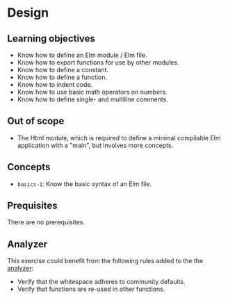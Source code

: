 # Design

## Learning objectives

- Know how to define an Elm module / Elm file.
- Know how to export functions for use by other modules.
- Know how to define a constant.
- Know how to define a function.
- Know how to indent code.
- Know how to use basic math operators on numbers.
- Know how to define single- and multiline comments.

## Out of scope

- The Html module, which is required to define a minimal compilable Elm application with a "main", but involves more concepts.

## Concepts

- `basics-1`: Know the basic syntax of an Elm file.

## Prequisites

There are no prerequisites.

## Analyzer

This exercise could benefit from the following rules added to the the [analyzer][analyzer]:

- Verify that the whitespace adheres to community defaults.
- Verify that functions are re-used in other functions.

[analyzer]: https://github.com/exercism/elm-analyzer
